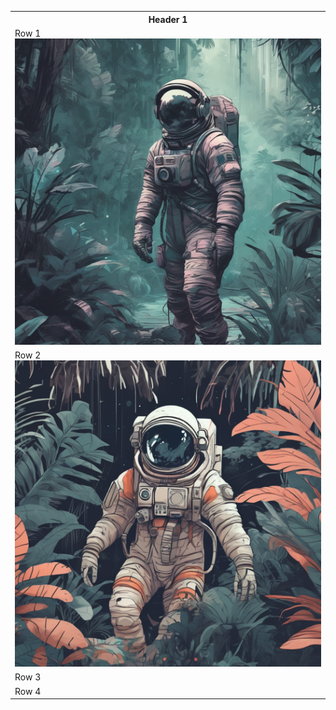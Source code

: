 <table>
    <tr>
        <th>Header 1</th>
    </tr>
    <tr>
        <td>Row 1 <img src="output/sdxl-sample_euler.png" width=600 /></td>
    </tr>
    <tr>
        <td>Row 2 <img src="output/sdxl-sample_heun.png" width=600 /></td>
    </tr>
    <tr>
        <td>Row 3</td>
    </tr>
    <tr>
        <td>Row 4</td>
    </tr>
</table>